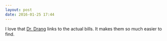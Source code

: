 ```yaml
---
layout: post
date: 2016-01-25 17:44
---
```

I love that [Dr. Drang][1] links to the actual bills. It makes them so much easier to find.

[1]: http://bit.ly/1WBUi3w
